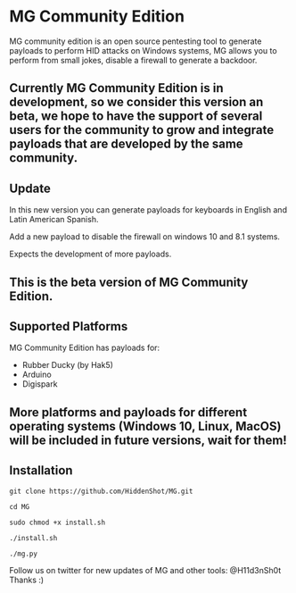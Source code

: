 # MG Community Edition

MG community edition is an open source pentesting tool to generate payloads to perform HID attacks on Windows systems, MG allows you to perform from small jokes, disable a firewall to generate a backdoor. 

Currently MG Community Edition is in development, so we consider this version an beta, we hope to have the support of several users for the community to grow and integrate payloads that are developed by the same community.
--------------------

## Update

In this new version you can generate payloads for keyboards in English and Latin American Spanish.

Add a new payload to disable the firewall on windows 10 and 8.1 systems. 

Expects the development of more payloads.

**This is the beta version of MG Community Edition.**
--------------------

## Supported Platforms

MG Community Edition has payloads for:
+ Rubber Ducky (by Hak5)
+ Arduino
+ Digispark

More platforms and payloads for different operating systems (Windows 10, Linux, MacOS) will be included in future versions, wait for them!
--------------------

## Installation 

```shell
git clone https://github.com/HiddenShot/MG.git
```
```shell
cd MG
```
```shell
sudo chmod +x install.sh
```
```shell
./install.sh
```
```shell
./mg.py
```

Follow us on twitter for new updates of MG and other tools: @H11d3nSh0t
Thanks :)
